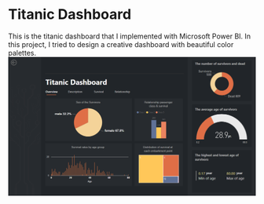 # Titanic Dashboard
This is the titanic dashboard that I implemented with Microsoft Power BI. In this project, I tried to design a creative dashboard with beautiful color palettes.
![Power-BI dashboard](https://github.com/amirahmadi-ru/Titanic_Dashboard/blob/main/main-pic.png?raw=true)
